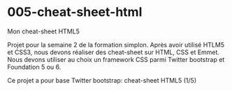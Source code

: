 # 005-cheat-sheet-html
Mon cheat-sheet HTML5

Projet pour la semaine 2 de la formation simplon.
Après avoir utilisé HTLM5 et CSS3, nous devons réaliser des cheat-sheet sur HTML, CSS et Emmet.
Nous devons utiliser au choix un framework CSS parmi Twitter bootstrap et Foundation 5 ou 6.

Ce projet a pour base Twitter bootstrap: cheat-sheet HTML5 (1/5)
